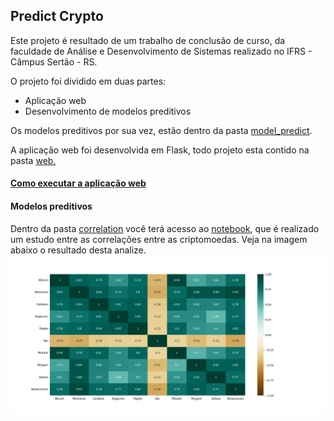 ## Predict Crypto

Este projeto é resultado de um trabalho de conclusão de curso, da faculdade de Análise e Desenvolvimento de Sistemas realizado no IFRS - Câmpus Sertão - RS.

O projeto foi dividido em duas partes:

 - Aplicação web
 - Desenvolvimento de modelos preditivos
 
Os modelos preditivos por sua vez, estão dentro da pasta [model_predict](https://github.com/fabriciocovalesci/tcc_predict_crypto/tree/main/model_predict "model_predict"). 

 A aplicação web foi desenvolvida em Flask, todo projeto esta contido  na pasta [web.](https://github.com/fabriciocovalesci/tcc_predict_crypto/tree/main/web "web")
 
####  [Como executar a aplicação web](https://github.com/fabriciocovalesci/tcc_predict_crypto/tree/main/web)


#### Modelos preditivos

Dentro da pasta [correlation](https://github.com/fabriciocovalesci/tcc_predict_crypto/tree/main/model_predict/predict_crypto/EDA/correlation) você terá acesso ao [notebook](https://github.com/fabriciocovalesci/tcc_predict_crypto/blob/main/model_predict/predict_crypto/EDA/correlation/correlation.ipynb), que é realizado um estudo entre as correlações entre as criptomoedas. Veja na imagem abaixo o resultado desta analize.
![Correlação entre as criptomoedas](https://github.com/fabriciocovalesci/tcc_predict_crypto/blob/main/model_predict/predict_crypto/EDA/correlation/correlation.png)
